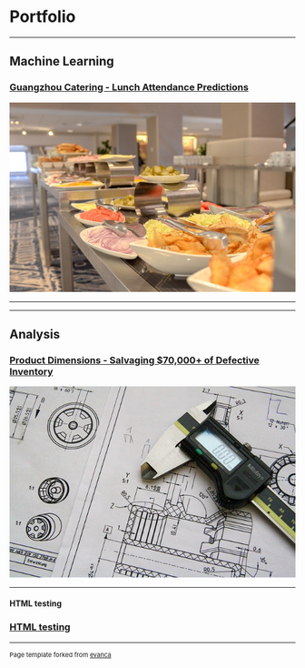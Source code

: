 # Portfolio

---

## Machine Learning

### [Guangzhou Catering - Lunch Attendance Predictions](projects/gz_catering_v1-2.html)
<img src="images/gz_catering_image.jpg?raw=true"/>

---
---

## Analysis

### [Product Dimensions - Salvaging $70,000+ of Defective Inventory](http://example.com/)
<img src="images/technical-drawing-2.jpg?raw=true"/>

---
#### HTML testing
### [HTML testing](HTML_testing5.html)



---
<p style="font-size:11px">Page template forked from <a href="https://github.com/evanca/quick-portfolio">evanca</a></p>
<!-- Remove above link if you don't want to attibute -->
